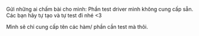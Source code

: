 Gửi những ai chấm bài cho mình:
Phần test driver mình không cung cấp sẵn. Các bạn hãy tự tạo và tự test đi nhé <3

Mình sẽ chỉ cung cấp tên các hàm/ phần cần test mà thôi.